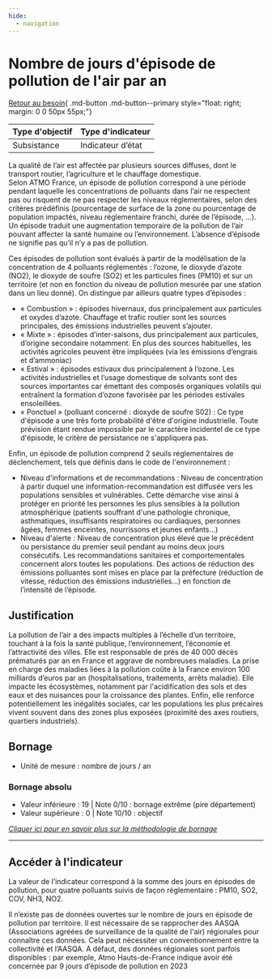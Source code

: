 ```yaml
---
hide:
  - navigation
---
```


# Nombre de jours d'épisode de pollution de l'air par an

[Retour au besoin](https://konsilion.github.io/diag360/pages/besoins/be3){ .md-button .md-button--primary style="float: right; margin: 0 0 50px 55px;"}

|Type d'objectif|Type d'indicateur|
|--|--|
|Subsistance|Indicateur d’état|

La qualité de l’air est affectée par plusieurs sources diffuses, dont le transport routier, l’agriculture et le chauffage domestique.   
Selon  ATMO  France,  un  épisode  de  pollution  correspond  à  une  période  pendant laquelle les concentrations de polluants dans l’air ne respectent pas ou risquent de ne pas  respecter  les  niveaux  réglementaires,  selon  des  critères  prédéfinis (pourcentage de  surface  de  la  zone  ou pourcentage de population impactés, niveau réglementaire franchi,  durée de l’épisode, …). Un épisode traduit une augmentation temporaire de la  pollution  de  l’air pouvant affecter la santé humaine ou l’environnement. L’absence d’épisode ne signifie pas qu’il n’y a pas de pollution. 
 
Ces épisodes de pollution sont évalués à partir de la modélisation de la concentration de  4  polluants  réglementés  :  l’ozone,  le  dioxyde  d’azote  (NO2),  le dioxyde de soufre (SO2) et les particules fines (PM10) et sur un territoire (et non en fonction du niveau de  pollution  mesurée  par  une  station dans un lieu donné). On distingue par ailleurs quatre types d’épisodes : 
* «  Combustion  »  :  épisodes  hivernaux,  dus  principalement  aux  particules  et oxydes  d’azote.  Chauffage  et  trafic  routier  sont  les  sources  principales,  des émissions industrielles peuvent s’ajouter. 
* «  Mixte  »  :  épisodes  d’inter-saisons,  dus  principalement  aux  particules, d’origine  secondaire notamment. En plus des sources habituelles, les activités agricoles peuvent être impliquées (via les émissions d’engrais et d’ammoniac) 
* «  Estival  »  :  épisodes  estivaux  dus  principalement  à  l’ozone.  Les  activités industrielles  et  l’usage  domestique  de  solvants  sont  des sources importantes car  émettant  des  composés  organiques  volatils  qui  entraînent  la  formation d’ozone favorisée par les périodes estivales ensoleillées. 
* « Ponctuel » (polluant concerné : dioxyde de soufre S02) : Ce type d'épisode a une  très  forte  probabilité  d'être  d'origine  industrielle.  Toute  prévision  étant rendue  impossible  par  le  caractère  incidentel  de  ce type d'épisode, le critère de persistance ne s'appliquera pas. 
 
Enfin,  un  épisode  de  pollution  comprend 2 seuils réglementaires de déclenchement, 
tels que définis dans le code de l'environnement : 
* Niveau  d'informations  et  de  recommandations  :  Niveau  de  concentration  à partir  duquel  une  information-recommandation  est  diffusée  vers  les populations  sensibles  et  vulnérables. Cette démarche vise ainsi à protéger en priorité les personnes les plus sensibles à la pollution atmosphérique (patients souffrant  d'une  pathologie  chronique, asthmatiques, insuffisants respiratoires ou  cardiaques,  personnes  âgées,  femmes  enceintes,  nourrissons  et  jeunes enfants...) 
* Niveau  d'alerte  :  Niveau  de  concentration  plus  élevé  que  le  précédent  ou persistance  du  premier  seuil  pendant  au  moins  deux  jours  consécutifs.  Les recommandations sanitaires et comportementales concernent alors toutes les populations. Des actions de réduction des émissions polluantes sont mises en place  par  la  préfecture  (réduction  de  vitesse,  réduction  des  émissions industrielles...) en fonction de l’intensité de l’épisode. 



## Justification

La pollution de l’air a des impacts multiples à l’échelle d’un territoire, touchant à la fois la  santé  publique,  l’environnement,  l’économie  et  l’attractivité  des  villes.  Elle  est responsable  de  près  de  40  000  décès  prématurés  par  an  en  France  et  aggrave  de nombreuses  maladies.  La  prise  en charge des maladies liées à la pollution coûte à la France  environ  100  milliards  d’euros  par  an  (hospitalisations,  traitements,  arrêts maladie).  Elle  impacte les écosystèmes, notamment par l'acidification des sols et des eaux  et  des  nuisances  pour  la  croissance  des  plantes.  Enfin,  elle  renforce potentiellement  les  inégalités  sociales,  car  les  populations  les  plus  précaires  vivent souvent  dans  des  zones  plus  exposées  (proximité  des  axes  routiers,  quartiers industriels). 

## Bornage

* Unité de mesure : nombre de jours / an

### Bornage absolu

* Valeur inférieure : 19 | Note 0/10 : bornage extrême (pire département)
* Valeur supérieure : 0 | Note 10/10 : objectif
  
*[Cliquer ici pour en savoir plus sur la méthodologie de bornage](https://konsilion.github.io/diag360/pages/indicateurs/methode_bornage)*

---

## Accéder à l'indicateur

La  valeur  de  l’indicateur  correspond  à  la  somme  des jours en épisodes de pollution, 
pour quatre polluants suivis de façon réglementaire : PM10, SO2, COV, NH3, NO2. 
 
Il n’existe pas de données ouvertes sur le nombre de jours en épisode de pollution par territoire.  Il  est  nécessaire  de  se  rapprocher  des  AASQA  (Associations  agréées  de surveillance  de  la qualité de l'air) régionales pour connaître ces données. Cela peut nécessiter  un  conventionnement  entre  la  collectivité  et  l’AASQA.  A  défaut,  des données  régionales  sont  parfois  disponibles :  par  exemple,  Atmo  Hauts-de-France indique avoir été concernée par 9 jours d’épisode de pollution en 2023
